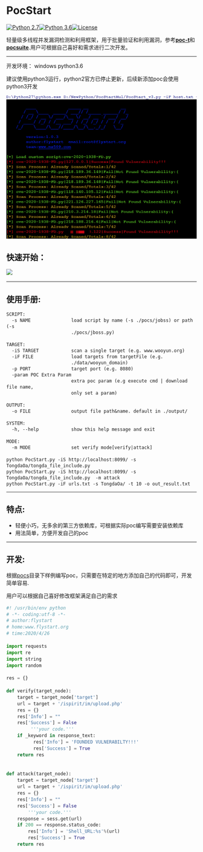 # PocStart
[![Python 2.7](https://img.shields.io/badge/python-2.7-yellow.svg)](https://www.python.org/)[![Python 3.6](https://img.shields.io/badge/python-3.6-yellow.svg)](https://www.python.org/)[![License](https://img.shields.io/badge/license-GPLv3-red.svg)](https://github.com/ggg4566/PocStart/blob/master/LICENSE)

轻量级多线程并发漏洞检测和利用框架，用于批量验证和利用漏洞，参考[**poc-t**](https://github.com/Xyntax/POC-T/)和 [**pocsuite**](https://github.com/knownsec/Pocsuite/).用户可根据自己喜好和需求进行二次开发。

---

开发环境： windows python3.6 

建议使用python3运行，python2官方已停止更新，后续新添加poc会使用python3开发

![](./image/3.png)

快速开始：
---
![](https://raw.githubusercontent.com/ggg4566/PocStart/master/image/2.png)

---
**使用手册**:
---

```
SCRIPT:
  -s NAME               load script by name (-s ./pocs/jobss) or path (-s
                        ./pocs/jboss.py)

TARGET:
  -iS TARGET            scan a single target (e.g. www.wooyun.org)
  -iF FILE              load targets from targetFile (e.g.
                        ./data/wooyun_domain)
  -p PORT               target port (e.g. 8080)
  -param POC Extra Param
                        extra poc param (e.g execute cmd | download file name,
                        only set a param)

OUTPUT:
  -o FILE               output file path&name. default in ./output/

SYSTEM:
  -h, --help            show this help message and exit

MODE:
  -m MODE               set verify mode[verify|attack]
  
python PocStart.py -iS http://localhost:8099/ -s TongdaOa/tongda_file_include.py 
python PocStart.py -iS http://localhost:8099/ -s TongdaOa/tongda_file_include.py  -m attack
python PocStart.py -iF urls.txt -s TongdaOa/ -t 10 -o out_result.txt

```

---

**特点:**
---

* 轻便小巧，无多余的第三方依赖库，可根据实际poc编写需要安装依赖库
* 用法简单，方便开发自己的poc

---

**开发**:
---

根据[pocs](https://github.com/ggg4566/PocStart/tree/master/pocs)目录下样例编写poc，只需要在特定的地方添加自己的代码即可，开发简单容易.

用户可以根据自己喜好修改框架满足自己的需求

```python	
#! /usr/bin/env python
# -*- coding:utf-8 -*-
# author:flystart
# home:www.flystart.org
# time:2020/4/26

import requests
import re
import string
import random

res = {}

def verify(target_node):
    target = target_node['target']
    url = target + '/ispirit/im/upload.php'
    res = {}
    res['Info'] = ""
    res['Success'] = False
         '''your code.'''
    if _keyword in response_text:
          res['Info'] = 'FOUNDED VULNERABILTY!!!'
          res['Success'] = True
    return res


def attack(target_node):
    target = target_node['target']
    url = target + '/ispirit/im/upload.php'
    res = {}
    res['Info'] = ""
    res['Success'] = False
        '''your code.'''
    response = sess.get(url)
    if 200 == response.status_code:
        res['Info'] = 'Shell_URL:%s'%(url)
        res['Success'] = True
    return res

```



